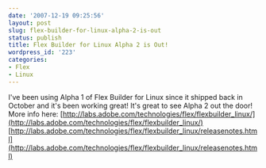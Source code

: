 ```yaml
---
date: '2007-12-19 09:25:56'
layout: post
slug: flex-builder-for-linux-alpha-2-is-out
status: publish
title: Flex Builder for Linux Alpha 2 is Out!
wordpress_id: '223'
categories:
- Flex
- Linux
---
```


I've been using Alpha 1 of Flex Builder for Linux since it shipped back in October and it's been working great!  It's great to see Alpha 2 out the door!  More info here:
[http://labs.adobe.com/technologies/flex/flexbuilder_linux/](http://labs.adobe.com/technologies/flex/flexbuilder_linux/)
[http://labs.adobe.com/technologies/flex/flexbuilder_linux/releasenotes.html](http://labs.adobe.com/technologies/flex/flexbuilder_linux/releasenotes.html)
